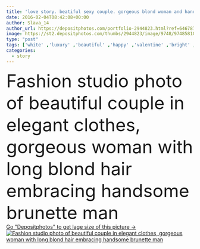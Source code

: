 ```yaml
---
title: 'love story. beatiful sexy couple. gorgeous blond woman and handsome mann'
date: 2016-02-04T08:42:08+00:00
author: Slava_14
author_url: https://depositphotos.com/portfolio-2944823.html?ref=64678756
image: https://st2.depositphotos.com/thumbs/2944823/image/9748/97485810/api_thumb_450.jpg?forcejpeg=true
type: "post"
tags: ['white' ,'luxury' ,'beautiful' ,'happy' ,'valentine' ,'bright' ,'business' ,'studio' ,'love' ,'party' ,'romance' ,'girl' ,'female' ,'beauty' ,'model' ,'cute' ,'hair' ,'brunette' ,'man' ,'style' ,'fashion' ,'accessory' ,'skin' ,'pretty' ,'office' ,'couple' ,'luxurious' ,'elegant' ,'glamour' ,'woman' ,'glowing' ,'makeup' ,'hairstyle' ,'long' ,'lady' ,'clothes' ,'charming' ,'look' ,'sexy' ,'chic' ,'outfit' ,'gorgeous' ,'sensual' ,'handsome' ,'details' ,'story' ,'passion' ,'affair' ]
categories: 
  - story
---
```

<div aling="center">
            <font size="60"> Fashion studio photo of beautiful couple in elegant clothes, gorgeous woman with long blond hair embracing handsome brunette man</font>   
</div>
<div>
    <a href='https://st2.depositphotos.com/thumbs/2944823/image/9748/97485810/api_thumb_450.jpg?forcejpeg=true?ref=64678756' target=_blank > Go "Depositphotos" to get lage size of this picture ->
        <img href='https://st2.depositphotos.com/thumbs/2944823/image/9748/97485810/api_thumb_450.jpg?forcejpeg=true?ref=64678756' src='https://st2.depositphotos.com/2944823/9748/i/950/depositphotos_97485810-stock-photo-love-story-beatiful-sexy-couple.jpg?forcejpeg=true' alt='Fashion studio photo of beautiful couple in elegant clothes, gorgeous woman with long blond hair embracing handsome brunette man' >
    </a>
</div>
